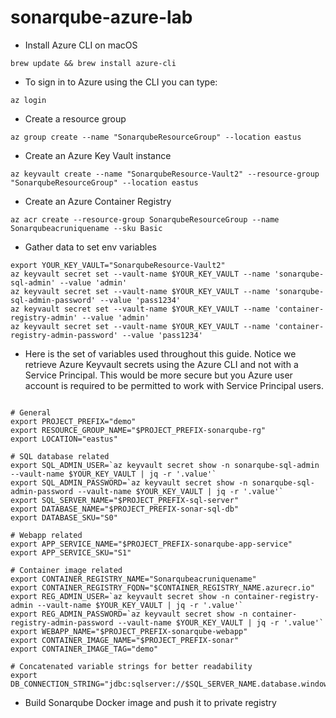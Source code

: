 # sonarqube-azure-lab

* Install Azure CLI on macOS

```
brew update && brew install azure-cli
```

* To sign in to Azure using the CLI you can type:

```
az login

```

* Create a resource group

```
az group create --name "SonarqubeResourceGroup" --location eastus

```

* Create an Azure Key Vault instance

```
az keyvault create --name "SonarqubeResource-Vault2" --resource-group "SonarqubeResourceGroup" --location eastus

```

* Create an Azure Container Registry

```
az acr create --resource-group SonarqubeResourceGroup --name Sonarqubeacruniquename --sku Basic
```

* Gather data to set env variables

```
export YOUR_KEY_VAULT="SonarqubeResource-Vault2"
az keyvault secret set --vault-name $YOUR_KEY_VAULT --name 'sonarqube-sql-admin' --value 'admin'
az keyvault secret set --vault-name $YOUR_KEY_VAULT --name 'sonarqube-sql-admin-password' --value 'pass1234'
az keyvault secret set --vault-name $YOUR_KEY_VAULT --name 'container-registry-admin' --value 'admin'
az keyvault secret set --vault-name $YOUR_KEY_VAULT --name 'container-registry-admin-password' --value 'pass1234'

```
* Here is the set of variables used throughout this guide. Notice we retrieve Azure Keyvault secrets using the Azure CLI and not with a Service Principal. This would be more secure but you Azure user account is required to be permitted to work with Service Principal users.
```

# General
export PROJECT_PREFIX="demo"
export RESOURCE_GROUP_NAME="$PROJECT_PREFIX-sonarqube-rg"
export LOCATION="eastus"

# SQL database related
export SQL_ADMIN_USER=`az keyvault secret show -n sonarqube-sql-admin --vault-name $YOUR_KEY_VAULT | jq -r '.value'`
export SQL_ADMIN_PASSWORD=`az keyvault secret show -n sonarqube-sql-admin-password --vault-name $YOUR_KEY_VAULT | jq -r '.value'`
export SQL_SERVER_NAME="$PROJECT_PREFIX-sql-server"
export DATABASE_NAME="$PROJECT_PREFIX-sonar-sql-db"
export DATABASE_SKU="S0"

# Webapp related 
export APP_SERVICE_NAME="$PROJECT_PREFIX-sonarqube-app-service"
export APP_SERVICE_SKU="S1"

# Container image related
export CONTAINER_REGISTRY_NAME="Sonarqubeacruniquename"
export CONTAINER_REGISTRY_FQDN="$CONTAINER_REGISTRY_NAME.azurecr.io"
export REG_ADMIN_USER=`az keyvault secret show -n container-registry-admin --vault-name $YOUR_KEY_VAULT | jq -r '.value'`
export REG_ADMIN_PASSWORD=`az keyvault secret show -n container-registry-admin-password --vault-name $YOUR_KEY_VAULT | jq -r '.value'`
export WEBAPP_NAME="$PROJECT_PREFIX-sonarqube-webapp"
export CONTAINER_IMAGE_NAME="$PROJECT_PREFIX-sonar"
export CONTAINER_IMAGE_TAG="demo"

# Concatenated variable strings for better readability
export DB_CONNECTION_STRING="jdbc:sqlserver://$SQL_SERVER_NAME.database.windows.net:1433;database=$DATABASE_NAME;user=$SQL_ADMIN_USER@$SQL_SERVER_NAME;password=$SQL_ADMIN_PASSWORD;encrypt=true;trustServerCertificate=false;hostNameInCertificate=*.database.windows.net;loginTimeout=30;"

```
* Build Sonarqube Docker image and push it to private registry

```

```
